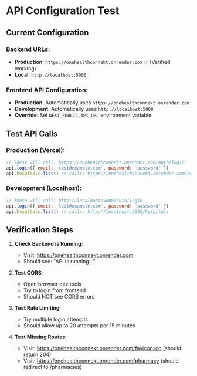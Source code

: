 # API Configuration Test

## Current Configuration

### Backend URLs:
- **Production**: `https://onehealthconnekt.onrender.com` ✅ (Verified working)
- **Local**: `http://localhost:5000`

### Frontend API Configuration:
- **Production**: Automatically uses `https://onehealthconnekt.onrender.com`
- **Development**: Automatically uses `http://localhost:5000`
- **Override**: Set `NEXT_PUBLIC_API_URL` environment variable

## Test API Calls

### Production (Vercel):
```javascript
// These will call: https://onehealthconnekt.onrender.com/auth/login
api.login({ email: 'test@example.com', password: 'password' })
api.hospitals.list() // calls: https://onehealthconnekt.onrender.com/hospitals
```

### Development (Localhost):
```javascript
// These will call: http://localhost:5000/auth/login
api.login({ email: 'test@example.com', password: 'password' })
api.hospitals.list() // calls: http://localhost:5000/hospitals
```

## Verification Steps

1. **Check Backend is Running**:
   - Visit: https://onehealthconnekt.onrender.com
   - Should see: "API is running..."

2. **Test CORS**:
   - Open browser dev tools
   - Try to login from frontend
   - Should NOT see CORS errors

3. **Test Rate Limiting**:
   - Try multiple login attempts
   - Should allow up to 20 attempts per 15 minutes

4. **Test Missing Routes**:
   - Visit: https://onehealthconnekt.onrender.com/favicon.ico (should return 204)
   - Visit: https://onehealthconnekt.onrender.com/pharmacy (should redirect to /pharmacies)
